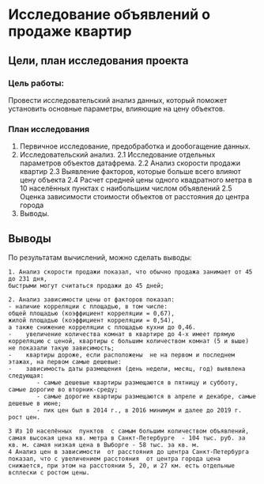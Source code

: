 # Исследование объявлений о продаже квартир

## Цели, план исследования проекта


###  Цель работы:
Провести исследовательский анализ данных, который поможет установить основные параметры, 
влияющие на цену объектов.

### План исследования

1. Первичное исследование, предобработка и дообогащение данных.
2. Исследовательский анализ. 
	2.1 Исследование отдельных параметров объектов датафрема. 
	2.2 Анализ скорости продажи квартир
	2.3 Выявление факторов, которые больше всего влияют цену объекта
	2.4 Расчет средней цены одного квадратного метра в 10 населённых пунктах с наибольшим числом объявлений
	2.5 Оценка зависимости стоимости объектов от расстояния до центра города
3. Выводы.

## Выводы

По результатам вычислений, можно сделать выводы:

    1. Анализ скорости продажи показал, что обычно продажа занимает от 45 до 231 дня, 
    быстрыми могут считаться продажи до 45 дней; 
    
    2. Анализ зависимости цены от факторов показал: 
    - наличие корреляции с площадью, в том числе: 
    общей площадью (коэффициент корреляции = 0,67), 
    жилой площадью (коэффициент корреляции = 0,54), 
    а также снижение корреляции с площадью кухни до 0,46. 
    -    увеличение количества комнат в квартире до 4-х имеет прямую корреляцию с ценой, квартиры с большим количеством комнат (5 и выше) не показали такую зависимость;
    -    квартиры дороже, если расположены  не на первом и последнем этажах, на первом самые дешевые:
    -    зависимость даты размещения (день недели, месяц, год) выявлена следующая: 
            - самые дешевые квартиры размещаются в пятницу и субботу, самые дорогие во вторник-среду;
            - самые дорогие квартиры размещаются в апреле и декабре, самые дешевые в июне;
            - пик цен был в 2014 г., в 2016 минимум и далее до 2019 г. рост цен.
    
    3 Из 10 населённых  пунктов  с самым большим количеством объявлений, самая высокая цена кв. метра в Санкт-Петербурге  - 104 тыс. руб. за кв. м. самая низкая цена в Выборге - 58 тыс. за кв. м.     
    4 Анализ цен в зависимости  от расстояния до центра Санкт-Петербурга показал, что с увеличением расстояния  от центра города цена снижается, при этом на расстоянии 5, 20, и 27 км. есть отдельные всплески с ростом цены.


